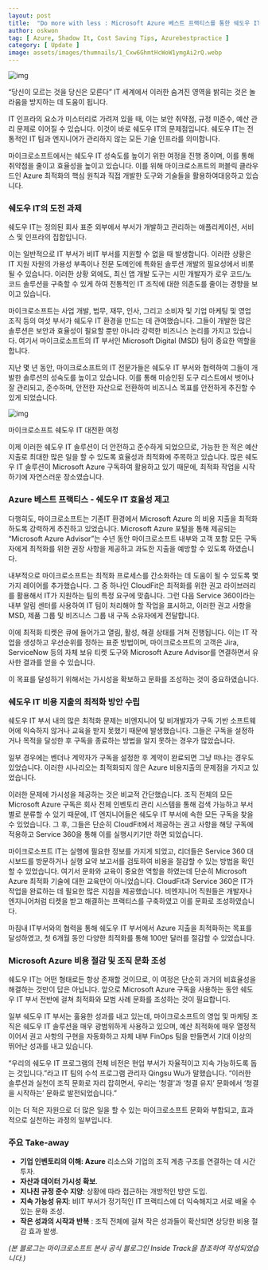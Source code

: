 ```yaml
---
layout: post
title:  "Do more with less : Microsoft Azure 베스트 프랙티스를 통한 쉐도우 IT 최적화"
author: oskwon
tag: [ Azure, Shadow It, Cost Saving Tips, Azurebestpractice ]
category: [ Update ]
image: assets/images/thumnails/1_Cxw6GhmtHcWoW1ymgAi2rQ.webp
---
```


![img](https://cdn-images-1.medium.com/max/1200/1*Uf3ukksWUNG4MTPHaNaQLg.png)

“당신이 모르는 것을 당신은 모른다” IT 세계에서 이러한 숨겨진 영역을 밝히는 것은 놀라움을 방지하는 데 도움이 됩니다.

IT 인프라의 요소가 미스터리로 가려져 있을 때, 이는 보안 취약점, 규정 미준수, 예산 관리 문제로 이어질 수 있습니다. 이것이 바로 쉐도우 IT의 문제점입니다. 쉐도우 IT는 전통적인 IT 팀과 엔지니어가 관리하지 않는 모든 기술 인프라를 의미합니다.

마이크로소프트에서는 쉐도우 IT 성숙도를 높이기 위한 여정을 진행 중이며, 이를 통해 취약점을 줄이고 효율성을 높이고 있습니다. 이를 위해 마이크로소프트의 퍼블릭 클라우드인 Azure 최적화의 핵심 원칙과 직접 개발한 도구와 기술들을 활용하여대응하고 있습니다.

### **쉐도우 IT의 도전 과제**

쉐도우 IT는 정의된 회사 표준 외부에서 부서가 개발하고 관리하는 애플리케이션, 서비스 및 인프라의 집합입니다.

이는 일반적으로 IT 부서가 비IT 부서를 지원할 수 없을 때 발생합니다. 이러한 상황은 IT 지원 자원의 가용성 부족이나 전문 도메인에 특화된 솔루션 개발의 필요성에서 비롯될 수 있습니다. 이러한 상황 외에도, 최신 앱 개발 도구는 시민 개발자가 로우 코드/노 코드 솔루션을 구축할 수 있게 하여 전통적인 IT 조직에 대한 의존도를 줄이는 경향을 보이고 있습니다.

마이크로소프트는 사업 개발, 법무, 재무, 인사, 그리고 소비자 및 기업 마케팅 및 영업 조직 등의 여섯 부서가 쉐도우 IT 환경을 만드는 데 관여했습니다. 그들이 개발한 많은 솔루션은 보안과 효율성이 필요할 뿐만 아니라 강력한 비즈니스 논리를 가지고 있습니다. 여기서 마이크로소프트의 IT 부서인 Microsoft Digital (MSD) 팀이 중요한 역할을 합니다.

지난 몇 년 동안, 마이크로소프트의 IT 전문가들은 쉐도우 IT 부서와 협력하여 그들이 개발한 솔루션의 성숙도를 높이고 있습니다. 이를 통해 미승인된 도구 리스트에서 벗어나 잘 관리되고, 준수하며, 안전한 자산으로 전환하여 비즈니스 목표를 안전하게 추진할 수 있게 되었습니다.

![img](https://cdn-images-1.medium.com/max/1200/1*Cxw6GhmtHcWoW1ymgAi2rQ.png)

마이크로소프트 쉐도우 IT 대전환 여정

이제 이러한 쉐도우 IT 솔루션이 더 안전하고 준수하게 되었으므로, 가능한 한 적은 예산 지출로 최대한 많은 일을 할 수 있도록 효율성과 최적화에 주목하고 있습니다. 많은 쉐도우 IT 솔루션이 Microsoft Azure 구독하여 활용하고 있기 때문에, 최적화 작업을 시작하기에 자연스러운 장소였습니다.

### **Azure 베스트 프랙티스 - 쉐도우 IT 효율성 제고**

다행히도, 마이크로소프트는 기존IT 환경에서 Microsoft Azure 의 비용 지출을 최적화하도록 강력하게 추진하고 있었습니다. Microsoft Azure 포털을 통해 제공되는 “Microsoft Azure Advisor”는 수년 동안 마이크로소프트 내부와 고객 포함 모든 구독자에게 최적화를 위한 권장 사항을 제공하고 과도한 지출을 예방할 수 있도록 하였습니다.

내부적으로 마이크로소프트는 최적화 프로세스를 간소화하는 데 도움이 될 수 있도록 몇가지 레이어를 추가했습니다. 그 중 하나인 CloudFit은 최적화를 위한 권고 라이브러리를 활용해서 IT가 지원하는 팀의 특정 요구에 맞춥니다. 그런 다음 Service 360이라는 내부 알림 센터를 사용하여 IT 팀이 처리해야 할 작업을 표시하고, 이러한 권고 사항을 MSD, 제품 그룹 및 비즈니스 그룹 내 구독 소유자에게 전달합니다.

이에 최적화 티켓은 큐에 들어가고 열림, 활성, 해결 상태를 거쳐 진행됩니다. 이는 IT 작업을 생성하고 우선순위를 정하는 표준 방법이며, 마이크로소프트의 고객은 Jira, ServiceNow 등의 자체 보유 티켓 도구와 Microsoft Azure Advisor를 연결하면서 유사한 결과를 얻을 수 있습니다.

이 목표를 달성하기 위해서는 가시성을 확보하고 문화를 조성하는 것이 중요하였습니다.

### **쉐도우 IT 비용 지출의 최적화 방안 수립**

쉐도우 IT 부서 내의 많은 최적화 문제는 비엔지니어 및 비개발자가 구독 기반 소프트웨어에 익숙하지 않거나 교육을 받지 못했기 때문에 발생했습니다. 그들은 구독을 설정하거나 목적을 달성한 후 구독을 종료하는 방법을 알지 못하는 경우가 많았습니다.

일부 경우에는 벤더나 계약자가 구독을 설정한 후 계약이 완료되면 그냥 떠나는 경우도 있었습니다. 이러한 시나리오는 최적화되지 않은 Azure 비용지출의 문제점을 가지고 있었습니다.

이러한 문제에 가시성을 제공하는 것은 비교적 간단했습니다. 조직 전체의 모든 Microsoft Azure 구독은 회사 전체 인벤토리 관리 시스템을 통해 검색 가능하고 부서별로 분류할 수 있기 때문에, IT 엔지니어들은 쉐도우 IT 부서에 속한 모든 구독을 찾을 수 있었습니다. 그 후, 그들은 단순히 CloudFit에서 제공하는 권고 사항을 해당 구독에 적용하고 Service 360을 통해 이를 실행시키기만 하면 되었습니다.

마이크로소프트 IT는 실행에 필요한 정보를 가지게 되었고, 리더들은 Service 360 대시보드를 방문하거나 실행 요약 보고서를 검토하여 비용을 절감할 수 있는 방법을 확인할 수 있었습니다. 여기서 문화와 교육이 중요한 역할을 하였는데 단순히 Microsoft Azure 최적화 기술에 대한 교육만이 아니었습니다. CloudFit과 Service 360은 IT가 작업을 완료하는 데 필요한 많은 지침을 제공했습니다. 비엔지니어 직원들은 개발자나 엔지니어처럼 티켓을 받고 해결하는 프랙티스를 구축하였고 이를 문화로 조성하였습니다.

마침내 IT부서와의 협력을 통해 쉐도우 IT 부서에서 Azure 지출을 최적화하는 목표를 달성하였고, 첫 6개월 동안 다양한 최적화를 통해 100만 달러를 절감할 수 있었습니다.

### **Microsoft Azure 비용 절감 및 조직 문화 조성**

쉐도우 IT는 어떤 형태로든 항상 존재할 것이므로, 이 여정은 단순히 과거의 비효율성을 해결하는 것만이 답은 아닙니다. 앞으로 Microsoft Azure 구독을 사용하는 동안 쉐도우 IT 부서 전반에 걸쳐 최적화와 모범 사례 문화를 조성하는 것이 필요합니다.

일부 쉐도우 IT 부서는 훌융한 성과를 내고 있는데, 마이크로소프트의 영업 및 마케팅 조직은 쉐도우 IT 솔루션을 매우 광범위하게 사용하고 있으며, 예산 최적화에 매우 열정적이어서 권고 사항의 구현을 자동화하고 자체 내부 FinOps 팀을 만들면서 기대 이상의 뛰어난 성과를 내고 있습니다.

“우리의 쉐도우 IT 프로그램의 전체 비전은 현업 부서가 자율적이고 지속 가능하도록 돕는 것입니다.”라고 IT 팀의 수석 프로그램 관리자 Qingsu Wu가 말했습니다. “이러한 솔루션과 실천이 조직 문화로 자리 잡히면서, 우리는 ‘청결’과 ‘청결 유지’ 문화에서 ‘청결을 시작하는’ 문화로 발전되었습니다.”

이는 더 적은 자원으로 더 많은 일을 할 수 있는 마이크로소프트 문화와 부합되고, 효과적으로 실천하는 과정의 일부입니다.

### **주요 Take-away**

- **기업 인벤토리의 이해: Azure** 리소스와 기업의 조직 계층 구조를 연결하는 데 시간 투자.
- **자산과 데이터 가시성 확보**.
- **지나친 규정 준수 지양**: 상황에 따라 접근하는 개방적인 방안 도입.
- **지속 가능성 유지**: 비IT 부서가 정기적인 IT 프랙티스에 더 익숙해지고 서로 배울 수 있는 문화 조성.
- **작은 성과의 시작과 반복** : 조직 전체에 걸쳐 작은 성과들이 확산되면 상당한 비용 절감 효과 발생.

*(본 블로그는 마이크로소프트 본사 공식 블로그인 Inside Track을 참조하여 작성되었습니다.)*